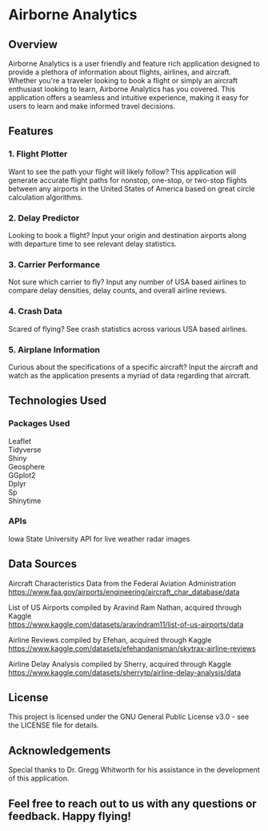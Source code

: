 # Airborne Analytics

## Overview

Airborne Analytics is a user friendly and feature rich application designed to provide a plethora of information about flights, airlines, and aircraft. Whether you're a traveler looking to book a flight or simply an aircraft enthusiast looking to learn, Airborne Analytics has you covered. This application offers a seamless and intuitive experience, making it easy for users to learn and make informed travel decisions.

## Features

### 1. Flight Plotter

Want to see the path your flight will likely follow? This application will generate accurate flight paths for nonstop, one-stop, or two-stop flights between any airports in the United States of America based on great circle calculation algorithms. 

### 2. Delay Predictor

Looking to book a flight? Input your origin and destination airports along with departure time to see relevant delay statistics.

### 3. Carrier Performance

Not sure which carrier to fly? Input any number of USA based airlines to compare delay densities, delay counts, and overall airline reviews. 

### 4. Crash Data

Scared of flying? See crash statistics across various USA based airlines. 

### 5. Airplane Information

Curious about the specifications of a specific aircraft? Input the aircraft and watch as the application presents a myriad of data regarding that aircraft. 

## Technologies Used

### Packages Used

Leaflet <br>
Tidyverse <br>
Shiny <br>
Geosphere <br>
GGplot2 <br>
Dplyr <br>
Sp <br>
Shinytime 

### APIs

Iowa State University API for live weather radar images

## Data Sources

Aircraft Characteristics Data from the Federal Aviation Administration <br>
https://www.faa.gov/airports/engineering/aircraft_char_database/data

List of US Airports compiled by Aravind Ram Nathan, acquired through Kaggle <br>
https://www.kaggle.com/datasets/aravindram11/list-of-us-airports/data

Airline Reviews compiled by Efehan, acquired through Kaggle <br>
https://www.kaggle.com/datasets/efehandanisman/skytrax-airline-reviews

Airline Delay Analysis compiled by Sherry, acquired through Kaggle <br>
https://www.kaggle.com/datasets/sherrytp/airline-delay-analysis/data

## License

This project is licensed under the GNU General Public License v3.0 - see the LICENSE file for details.

## Acknowledgements

Special thanks to Dr. Gregg Whitworth for his assistance in the development of this application.

## Feel free to reach out to us with any questions or feedback. Happy flying!
